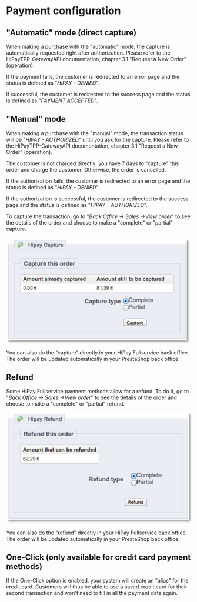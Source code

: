 # Payment configuration

## "Automatic" mode (direct capture)

When making a purchase with the "automatic" mode, the capture is automatically requested right after authorization. Please refer to the HiPayTPP-GatewayAPI documentation, chapter 3.1 "Request a New Order" (operation).

If the payment fails, the customer is redirected to an error page and the status is defined as "_HIPAY - DENIED_".

If successful, the customer is redirected to the success page and the status is defined as "_PAYMENT ACCEPTED_".

## "Manual" mode

When making a purchase with the "manual" mode, the transaction status will be "_HIPAY - AUTHORIZED_" until you ask for the capture. Please refer to the HiPayTPP-GatewayAPI documentation, chapter 3.1 "Request a New Order" (operation).

The customer is not charged directly: you have 7 days to "capture" this order and charge the customer. Otherwise, the order is cancelled.

If the authorization fails, the customer is redirected to an error page and the status is defined as "_HIPAY - DENIED_".

If the authorization is successful, the customer is redirected to the success page and the status is defined as "_HIPAY – AUTHORIZED_".

To capture the transaction, go to "_Back Office -> Sales ->View order_" to see the details of the order and choose to make a "complete" or "partial" capture.

![legend](images/capture.png)

You can also do the “capture” directly in your HiPay Fullservice back office. The order will be updated automatically in your PrestaShop back office.

## Refund

Some HiPay Fullservice payment methods allow for a refund. To do it, go to "_Back Office -> Sales ->View order_" to see the details of the order and choose to make a "complete" or "partial" refund.  

![legend](images/capture-2.png)

You can also do the "refund" directly in your HiPay Fullservice back office. The order will be updated automatically in your PrestaShop back office.

## One-Click (only available for credit card payment methods)

If the One-Click option is enabled, your system will create an "alias" for the credit card. Customers will thus be able to use a saved credit card for their second transaction and won't need to fill in all the payment data again.